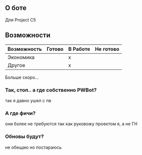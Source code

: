## О боте
Для Project C5

## Возможности
| Возможность | Готово |В Работе| Не готово |
|-------------|--------|--------|-----------|
| Экономика | | x | |
| Другое | | x | |

Больше скоро...

### Так, стоп.. а где собственно PWBot?
так я давно ушел с пв
### А где фичи?
они более не требуются так как руковожу проектом я, а не ГН

### Обновы будут?
не обещаю но постараюсь
